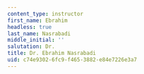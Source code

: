 ```yaml
---
content_type: instructor
first_name: Ebrahim
headless: true
last_name: Nasrabadi
middle_initial: ''
salutation: Dr.
title: Dr. Ebrahim Nasrabadi
uid: c74e9302-6fc9-f465-3882-e84e7226e3a7
---
```

